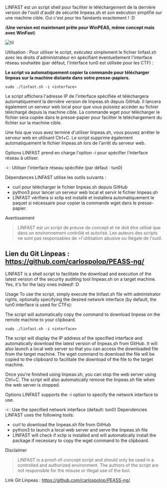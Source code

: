 LINFAST est un script shell pour faciliter le téléchargement de la dernière version de l'outil d'audit de sécurité linpeas.sh et son exécution simplifié sur une machine cible.
Oui c'est pour les fainéants exactement ! :D 

(**Une version est maintenant prête pour WinPEAS, même concept mais avec WinFast**)


![til](https://github.com/Frozenka/linfast/blob/dd63823495bd278ef91ab498b112e085041aa882/La%20commande%20est%20automatiquement%20copi%C3%A9e%20dans%20votre%20presse-papiers..gif)


Utilisation :
Pour utiliser le script, exécutez simplement le fichier linfast.sh avec les droits d'administrateur en spécifiant éventuellement l'interface réseau souhaitée (par défaut, l'interface tun0 est utilisée pour les CTF) :

 **Le script va automatiquement copier la commande pour télécharger linpeas sur la machine distante dans votre presse-papiers.**

`sudo ./linfast.sh -i <interface>`

Le script affichera l'adresse IP de l'interface spécifiée et téléchargera automatiquement la dernière version de linpeas.sh depuis GitHub. Il lancera également un serveur web local pour que vous puissiez accéder au fichier téléchargé depuis la machine cible. La commande wget pour télécharger le fichier sera copiée dans le presse-papier pour faciliter le téléchargement du fichier sur la machine cible.

Une fois que vous avez terminé d'utiliser linpeas.sh, vous pouvez arrêter le serveur web en utilisant Ctrl+C. Le script supprime également automatiquement le fichier linpeas.sh lors de l'arrêt du serveur web.

Options
LINFAST prend en charge l'option -i pour spécifier l'interface réseau à utiliser.


-i <interface> : Utiliser l'interface réseau spécifiée (par défaut : tun0)

Dépendances
LINFAST utilise les outils suivants :

- curl pour télécharger le fichier linpeas.sh depuis GitHub
- python3 pour lancer un serveur web local et servir le fichier linpeas.sh
- LINFAST vérifiera si xclip est installé et installera automatiquement le paquet si nécessaire pour copier la commande wget dans le presse-papier.

Avertissement
>LINFAST est un script de preuve de concept et ne doit être utilisé que dans un environnement contrôlé et autorisé. Les auteurs des scripts ne sont pas responsables de >l'utilisation abusive ou illégale de l'outil.

  
Lien du Git Linpeas : https://github.com/carlospolop/PEASS-ng/
--------------------------------------------------------------------------------------
  

  
  
LINFAST is a shell script to facilitate the download and execution of the latest version of the security auditing tool linpeas.sh on a target machine.
Yes, it's for the lazy ones indeed! :D
  
Usage
To use the script, simply execute the linfast.sh file with administrator rights, optionally specifying the desired network interface (by default, the tun0 interface is used for CTFs):
  
  The script will automatically copy the command to download linpeas on the remote machine to your clipboard.

`sudo ./linfast.sh -i <interface>`

The script will display the IP address of the specified interface and automatically download the latest version of linpeas.sh from GitHub. It will also launch a local web server so that you can access the downloaded file from the target machine. The wget command to download the file will be copied to the clipboard to facilitate the download of the file to the target machine.

Once you're finished using linpeas.sh, you can stop the web server using Ctrl+C. The script will also automatically remove the linpeas.sh file when the web server is stopped.

Options
LINFAST supports the -i option to specify the network interface to use.


-i <interface> : Use the specified network interface (default: tun0)
Dependencies
LINFAST uses the following tools:

- curl to download the linpeas.sh file from GitHub
- python3 to launch a local web server and serve the linpeas.sh file
- LINFAST will check if xclip is installed and will automatically install the package if necessary to copy the wget command to the clipboard.

Disclaimer
>LINFAST is a proof-of-concept script and should only be used in a controlled and authorized environment. The authors of the script are not responsible for the misuse or illegal use of the tool.
  
  Link Git Linpeas : https://github.com/carlospolop/PEASS-ng/
